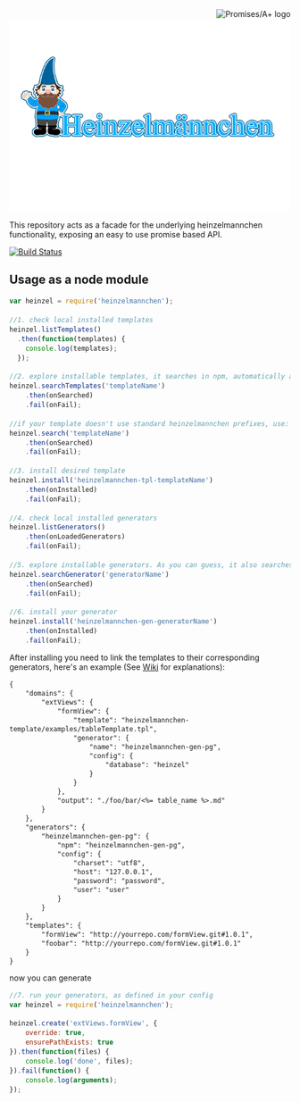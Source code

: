 <a href="http://promises-aplus.github.com/promises-spec">
    <img src="http://promises-aplus.github.com/promises-spec/assets/logo-small.png"
         align="right" valign="top" alt="Promises/A+ logo" />
</a>

![logo](https://raw.githubusercontent.com/heinzelmannchen/heinzelmannchen/master/Heinzelmannchen.png)

This repository acts as a facade for the underlying heinzelmannchen functionality, exposing an easy to use promise based API.

[![Build Status](https://travis-ci.org/heinzelmannchen/heinzelmannchen.png?branch=master)](https://travis-ci.org/heinzelmannchen/heinzelmannchen)

Usage as a node module
----------------------
```javascript
var heinzel = require('heinzelmannchen');

//1. check local installed templates
heinzel.listTemplates()
  .then(function(templates) { 
    console.log(templates); 
  });

//2. explore installable templates, it searches in npm, automatically adding the corresponding prefix 'heinzelmannchen-tpl-'
heinzel.searchTemplates('templateName')
    .then(onSearched)
    .fail(onFail);

//if your template doesn't use standard heinzelmannchen prefixes, use:
heinzel.search('templateName')
    .then(onSearched)
    .fail(onFail);

//3. install desired template
heinzel.install('heinzelmannchen-tpl-templateName')
    .then(onInstalled)
    .fail(onFail);

//4. check local installed generators
heinzel.listGenerators()
    .then(onLoadedGenerators)
    .fail(onFail);

//5. explore installable generators. As you can guess, it also searches in npm with following prefix: 'heinzelmannchen-gen-'
heinzel.searchGenerator('generatorName')
    .then(onSearched)
    .fail(onFail);

//6. install your generator
heinzel.install('heinzelmannchen-gen-generatorName')
    .then(onInstalled)
    .fail(onFail);
```

After installing you need to link the templates to their corresponding generators, here's an example (See [Wiki](https://github.com/heinzelmannchen/BA-Stuff/wiki/Konfiguration---Heinzel) for explanations):
```
{
    "domains": {
        "extViews": {
            "formView": {
                "template": "heinzelmannchen-template/examples/tableTemplate.tpl",
                "generator": {
                    "name": "heinzelmannchen-gen-pg",
                    "config": {
                        "database": "heinzel"
                    }
                }
            },
            "output": "./foo/bar/<%= table_name %>.md"
        }
    },
    "generators": {
        "heinzelmannchen-gen-pg": {
            "npm": "heinzelmannchen-gen-pg",
            "config": {
                "charset": "utf8",
                "host": "127.0.0.1",
                "password": "password",
                "user": "user"
            }
        }
    },
    "templates": {
        "formView": "http://yourrepo.com/formView.git#1.0.1",
        "foobar": "http://yourrepo.com/formView.git#1.0.1"
    }
}
```

now you can generate

```javascript
//7. run your generators, as defined in your config
var heinzel = require('heinzelmannchen');

heinzel.create('extViews.formView', {
    override: true,
    ensurePathExists: true
}).then(function(files) {
    console.log('done', files);
}).fail(function() {
    console.log(arguments);
});

```
